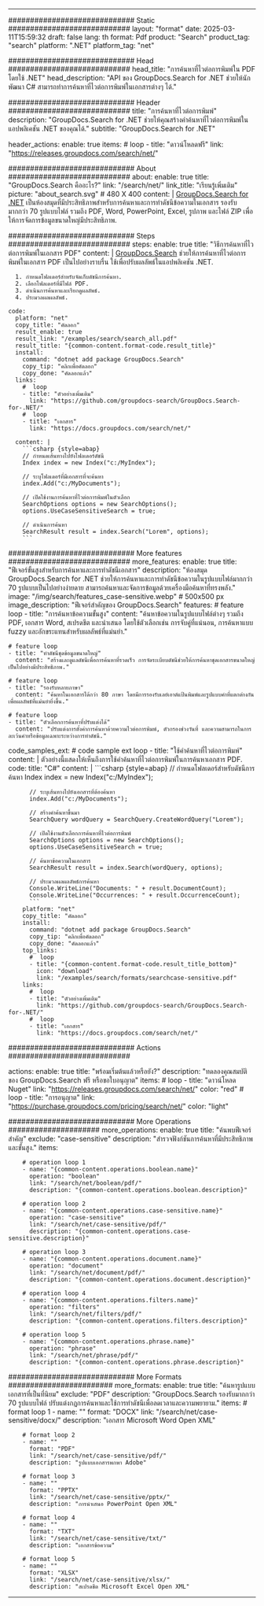 
---
############################# Static ############################
layout: "format"
date:  2025-03-11T15:59:32
draft: false
lang: th
format: Pdf
product: "Search"
product_tag: "search"
platform: ".NET"
platform_tag: "net"

############################# Head ############################
head_title: "การค้นหาที่ไวต่อการพิมพ์ใน PDF โดยใช้ .NET"
head_description: "API ของ GroupDocs.Search for .NET ช่วยให้นักพัฒนา C# สามารถทำการค้นหาที่ไวต่อการพิมพ์ในเอกสารต่างๆ ได้."

############################# Header ############################
title: "การค้นหาที่ไวต่อการพิมพ์" 
description: "GroupDocs.Search for .NET ช่วยให้คุณสร้างคำค้นหาที่ไวต่อการพิมพ์ในแอปพลิเคชัน .NET ของคุณได้."
subtitle: "GroupDocs.Search for .NET" 

header_actions:
  enable: true
  items:
    #  loop
    - title: "ดาวน์โหลดฟรี"
      link: "https://releases.groupdocs.com/search/net/"
      
############################# About ############################
about:
    enable: true
    title: "GroupDocs.Search คืออะไร?"
    link: "/search/net/"
    link_title: "เรียนรู้เพิ่มเติม"
    picture: "about_search.svg" # 480 X 400
    content: |
       [GroupDocs.Search for .NET](/search/net/) เป็นห้องสมุดที่มีประสิทธิภาพสำหรับการค้นหาและการทำดัชนีข้อความในเอกสาร รองรับมากกว่า 70 รูปแบบไฟล์ รวมถึง PDF, Word, PowerPoint, Excel, รูปภาพ และไฟล์ ZIP เพื่อให้การจัดการข้อมูลขนาดใหญ่มีประสิทธิภาพ.

############################# Steps ############################
steps:
    enable: true
    title: "วิธีการค้นหาที่ไวต่อการพิมพ์ในเอกสาร PDF"
    content: |
      [GroupDocs.Search](/search/net/) ช่วยให้การค้นหาที่ไวต่อการพิมพ์ในเอกสาร PDF เป็นไปอย่างราบรื่น ใช้เพื่อปรับผลลัพธ์ในแอปพลิเคชัน .NET.
      
      1. กำหนดโฟลเดอร์สำหรับจัดเก็บดัชนีการค้นหา.
      2. เลือกโฟลเดอร์ที่มีไฟล์ PDF.
      3. ดำเนินการค้นหาและเรียกดูผลลัพธ์.
      4. ประมวลผลผลลัพธ์.
   
    code:
      platform: "net"
      copy_title: "คัดลอก"
      result_enable: true
      result_link: "/examples/search/search_all.pdf"
      result_title: "{common-content.format-code.result_title}"
      install:
        command: "dotnet add package GroupDocs.Search"
        copy_tip: "คลิกเพื่อคัดลอก"
        copy_done: "คัดลอกแล้ว"
      links:
        #  loop
        - title: "ตัวอย่างเพิ่มเติม"
          link: "https://github.com/groupdocs-search/GroupDocs.Search-for-.NET/"
        #  loop
        - title: "เอกสาร"
          link: "https://docs.groupdocs.com/search/net/"
          
      content: |
        ```csharp {style=abap}
        // กำหนดเส้นทางไปยังโฟลเดอร์ดัชนี
        Index index = new Index("c:/MyIndex");

        // ระบุโฟลเดอร์ที่มีเอกสารที่จะค้นหา
        index.Add("c:/MyDocuments");

        // เปิดใช้งานการค้นหาที่ไวต่อการพิมพ์ในตัวเลือก
        SearchOptions options = new SearchOptions();
        options.UseCaseSensitiveSearch = true;

        // ดำเนินการค้นหา
        SearchResult result = index.Search("Lorem", options);
        ```            

############################# More features ############################
more_features:
  enable: true
  title: "ฟีเจอร์ขั้นสูงสำหรับการค้นหาและการทำดัชนีเอกสาร"
  description: "ห้องสมุด GroupDocs.Search for .NET ช่วยให้การค้นหาและการทำดัชนีข้อความในรูปแบบไฟล์มากกว่า 70 รูปแบบเป็นไปอย่างง่ายดาย สามารถค้นหาและจัดการข้อมูลด้วยเครื่องมือค้นหาที่ทรงพลัง."
  image: "/img/search/features_case-sensitive.webp" # 500x500 px
  image_description: "ฟีเจอร์สำคัญของ GroupDocs.Search"
  features:
    # feature loop
    - title: "การค้นหาข้อความขั้นสูง"
      content: "ค้นหาข้อความในรูปแบบไฟล์ต่างๆ รวมถึง PDF, เอกสาร Word, สเปรดชีต และนำเสนอ โดยใช้ตัวเลือกเช่น การจับคู่ที่แน่นอน, การค้นหาแบบ fuzzy และอักขระแทนสำหรับผลลัพธ์ที่แม่นยำ."

    # feature loop
    - title: "ทำดัชนีชุดข้อมูลขนาดใหญ่"
      content: "สร้างและดูแลดัชนีเพื่อการค้นหาที่รวดเร็ว การจัดระเบียบดัชนีช่วยให้การค้นหาชุดเอกสารขนาดใหญ่เป็นไปอย่างมีประสิทธิภาพ."

    # feature loop
    - title: "รองรับหลายภาษา"
      content: "ค้นหาในเอกสารได้กว่า 80 ภาษา โดยมีการรองรับเลย์เอาต์แป้นพิมพ์และรูปแบบคำที่แตกต่างกันเพื่อผลลัพธ์ที่แม่นยำยิ่งขึ้น."

    # feature loop
    - title: "ตัวเลือกการค้นหาที่ปรับแต่งได้"
      content: "ปรับแต่งการตั้งค่าการค้นหาด้วยความไวต่อการพิมพ์, ตัวกรองช่วงวันที่ และความสามารถในการละเว้นคำหรือข้อมูลเฉพาะระหว่างการทำดัชนี."
      
  code_samples_ext:
    # code sample ext loop
    - title: "ใช้คำค้นหาที่ไวต่อการพิมพ์"
      content: |
        ตัวอย่างนี้แสดงให้เห็นถึงการใช้คำค้นหาที่ไวต่อการพิมพ์ในการค้นหาเอกสาร PDF.
      code:
        title: "C#"
        content: |
          ```csharp {style=abap}
          // กำหนดโฟลเดอร์สำหรับดัชนีการค้นหา
          Index index = new Index("c:/MyIndex");
              
          // ระบุเส้นทางไปยังเอกสารที่ต้องค้นหา
          index.Add("c:/MyDocuments");

          // สร้างคำค้นหาขึ้นมา
          SearchQuery wordQuery = SearchQuery.CreateWordQuery("Lorem");

          // เปิดใช้งานตัวเลือกการค้นหาที่ไวต่อการพิมพ์
          SearchOptions options = new SearchOptions();
          options.UseCaseSensitiveSearch = true;

          // ค้นหาข้อความในเอกสาร
          SearchResult result = index.Search(wordQuery, options);
          
          // ประมวลผลผลลัพธ์การค้นหา
          Console.WriteLine("Documents: " + result.DocumentCount);
          Console.WriteLine("Occurrences: " + result.OccurrenceCount);
          ```
        platform: "net"
        copy_title: "คัดลอก"
        install:
          command: "dotnet add package GroupDocs.Search"
          copy_tip: "คลิกเพื่อคัดลอก"
          copy_done: "คัดลอกแล้ว"
        top_links:
          #  loop
          - title: "{common-content.format-code.result_title_bottom}"
            icon: "download"
            link: "/examples/search/formats/searchcase-sensitive.pdf"
        links:
          #  loop
          - title: "ตัวอย่างเพิ่มเติม"
            link: "https://github.com/groupdocs-search/GroupDocs.Search-for-.NET/"
          #  loop
          - title: "เอกสาร"
            link: "https://docs.groupdocs.com/search/net/"
            

            


############################# Actions ############################

actions:
  enable: true
  title: "พร้อมเริ่มต้นแล้วหรือยัง?"
  description: "ทดลองคุณสมบัติของ GroupDocs.Search ฟรี หรือขอใบอนุญาต"
  items:
    #  loop
    - title: "ดาวน์โหลด Nuget"
      link: "https://releases.groupdocs.com/search/net/"
      color: "red"
        #  loop
    - title: "การอนุญาต"
      link: "https://purchase.groupdocs.com/pricing/search/net/"
      color: "light"


############################# More Operations #####################
more_operations:
    enable: true
    title: "ค้นพบฟีเจอร์สำคัญ"
    exclude: "case-sensitive"
    description: "สำรวจฟังก์ชันการค้นหาที่มีประสิทธิภาพและขั้นสูง."
    items: 
          
        # operation loop 1
        - name: "{common-content.operations.boolean.name}"
          operation: "boolean"
          link: "/search/net/boolean/pdf/"
          description: "{common-content.operations.boolean.description}"

        # operation loop 2
        - name: "{common-content.operations.case-sensitive.name}"
          operation: "case-sensitive"
          link: "/search/net/case-sensitive/pdf/"
          description: "{common-content.operations.case-sensitive.description}"

        # operation loop 3
        - name: "{common-content.operations.document.name}"
          operation: "document"
          link: "/search/net/document/pdf/"
          description: "{common-content.operations.document.description}"

        # operation loop 4
        - name: "{common-content.operations.filters.name}"
          operation: "filters"
          link: "/search/net/filters/pdf/"
          description: "{common-content.operations.filters.description}"

        # operation loop 5
        - name: "{common-content.operations.phrase.name}"
          operation: "phrase"
          link: "/search/net/phrase/pdf/"
          description: "{common-content.operations.phrase.description}"
          
        
          
############################# More Formats ########################
more_formats:
    enable: true
    title: "ค้นหารูปแบบเอกสารที่เป็นที่นิยม"
    exclude: "PDF"
    description: "GroupDocs.Search รองรับมากกว่า 70 รูปแบบไฟล์ ปรับแต่งกฎการค้นหาและใช้การทำดัชนีเพื่อลดเวลาและความพยายาม."
    items: 
        # format loop 1
        - name: ""
          format: "DOCX"
          link: "/search/net/case-sensitive/docx/"
          description: "เอกสาร Microsoft Word Open XML"
          
        # format loop 2
        - name: ""
          format: "PDF"
          link: "/search/net/case-sensitive/pdf/"
          description: "รูปแบบเอกสารพกพา Adobe"
          
        # format loop 3
        - name: ""
          format: "PPTX"
          link: "/search/net/case-sensitive/pptx/"
          description: "การนำเสนอ PowerPoint Open XML"

        # format loop 4
        - name: ""
          format: "TXT"
          link: "/search/net/case-sensitive/txt/"
          description: "เอกสารข้อความ"
          
        # format loop 5
        - name: ""
          format: "XLSX"
          link: "/search/net/case-sensitive/xlsx/"
          description: "สเปรดชีต Microsoft Excel Open XML"
  

---